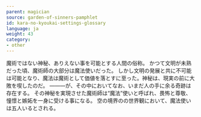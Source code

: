 ```yaml
---
parent: magician
source: garden-of-sinners-pamphlet
id: kara-no-kyoukai-settings-glossary
language: ja
weight: 43
category:
- other
---
```


魔術ではない神秘、ありえない事を可能とする人間の俗称。
かつて文明が未熟だった頃、魔術師の大部分は魔法使いだった。
しかし文明の発展と共に不可能は可能となり、魔法は魔術として価値を落とすに至った。神秘は、現実の前に大敗を喫したのだ。
―――が、その中においてなお、いまだ人の手に余る奇跡は存在する。
その神秘を実現させた魔術師は“魔法”使いと呼ばれ、畏怖と尊敬、憧憬と嫉妬を一身に受ける事になる。
空の境界のの世界観において、魔法使いは五人いるとされる。
